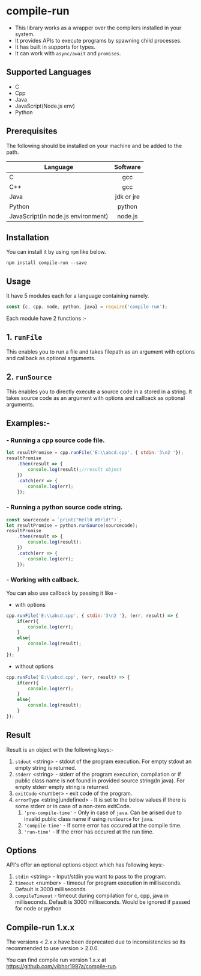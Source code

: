 compile-run
===================

- This library works as a wrapper over the compilers installed in your system.
- It provides APIs to execute programs by spawning child processes.
- It has built in supports for types.
- It can work with `async/await` and `promises`.

## Supported Languages 

- C
- Cpp
- Java
- JavaScript(Node.js env)
- Python


## Prerequisites

The following should be installed on your machine and be added to the path. 

| Language | Software |
|---------|:-------:|
|C | gcc |
|C++ | gcc |
|Java | jdk or jre |
|Python | python |
|JavaScript(in node.js environment) | node.js |

## Installation

You can install it by using `npm` like below.

```shell
npm install compile-run --save
```

## Usage

It have 5 modules each for a language containing namely.

```javascript
const {c, cpp, node, python, java} = require('compile-run');
```
Each module have 2 functions :-

## 1. `runFile` 

This enables you to run a file and takes filepath as an argument with options and callback as optional arguments.

## 2. `runSource`
This enables 
you to directly execute a source code in a stored in a string. It takes source code as an argument with options and callback as optional arguments.

## Examples:-

### - Running a cpp source code file.

```javascript
let resultPromise = cpp.runFile('E:\\abcd.cpp', { stdin:'3\n2 '});
resultPromise
    .then(result => {
        console.log(result);//result object
    })
    .catch(err => {
        console.log(err);
    });
```

### - Running a python source code string.
```javascript
const sourcecode = `print("Hell0 W0rld!")`;
let resultPromise = python.runSource(sourcecode);
resultPromise
    .then(result => {
        console.log(result);
    })
    .catch(err => {
        console.log(err);
    });
```

### - Working with callback.

You can also use callback by passing it like -

- with options
```javascript
cpp.runFile('E:\\abcd.cpp', { stdin:'3\n2 '}, (err, result) => {
    if(err){
        console.log(err);
    }
    else{
        console.log(result);
    }
});
```
- without options
```javascript
cpp.runFile('E:\\abcd.cpp', (err, result) => {
    if(err){
        console.log(err);
    }
    else{
        console.log(result);
    }
});
```
## Result

Result is an object with the following keys:-

1. `stdout` \<string> - stdout of the program execution. For empty stdout an empty string is returned.
2. `stderr` \<string> - stderr of the program execution, compilation or if public class name is not found in provided source string(In java). For empty stderr empty string is returned.
3. `exitCode` \<number> - exit code of the program.
4. `errorType` \<string|undefined> - It is set to the below values if there is some stderr or in case of a non-zero exitCode.
    1. `'pre-compile-time'` - Only in case of `java`. Can be arised due to invalid public class name if using `runSource` for `java`.
    2. `'compile-time'` - If some error has occured at the compile time.
    3. `'run-time'` - If the error has occured at the run time.

## Options

API's offer an optional options object which has following keys:-

1. `stdin` \<string> - Input/stdin you want to pass to the program.
2. `timeout` \<number> - timeout for program execution in milliseconds. Default is 3000 milliseconds. 
3. `compileTimeout` - timeout during compilation for c, cpp, java in milliseconds. Default is 3000 milliseconds. Would be ignored if passed for node or python

## Compile-run 1.x.x

The versions < 2.x.x have been deprecated due to inconsistencies so its recommended to use version > 2.0.0.

You can find compile run version 1.x.x at https://github.com/vibhor1997a/compile-run.

